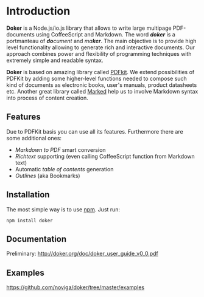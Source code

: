 Introduction
============

**Doker** is a Node.js/io.js library that allows to write large multipage PDF-documents using CoffeeScript and Markdown. The word _**doker**_ is a portmanteau of _**do**cument_ and _ma**ker**_. The main objective is to provide high level functionality allowing to generate rich and interactive documents. Our approach combines power and flexibility of programming techniques with extremely simple and readable syntax.

**Doker** is based on amazing library called [PDFkit](http://pdfkit.org). We extend possibilities of PDFKit by adding some higher-level functions needed to compose such kind of documents as electronic books, user's manuals, product datasheets etc. Another great library called [Marked](https://github.com/chjj/marked) help us to involve Markdown syntax into process of content creation.

Features
--------

Due to PDFKit basis you can use all its features. Furthermore there are some additional ones:

* _Markdown to PDF_ smart conversion
* _Richtext_ supporting (even calling CoffeeScript function from Markdown text)
* Automatic _table of contents_ generation
* _Outlines_ (aka Bookmarks)

Installation
------------

The most simple way is to use [npm](https://www.npmjs.com/). Just run:

```
npm install doker
```

Documentation
-------------

Preliminary: <http://doker.org/doc/doker_user_guide_v0_0.pdf>

Examples
--------

<https://github.com/noviga/doker/tree/master/examples>
